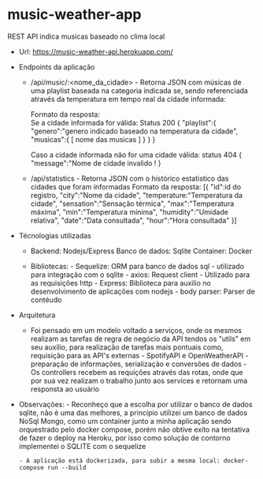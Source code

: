 # music-weather-app
REST API indica musicas baseado no clima local

  - Url: https://music-weather-api.herokuapp.com/

 - Endpoints da aplicação
     
      - /api/music/:<nome_da_cidade> - Retorna JSON com músicas de uma playlist baseada na categoria indicada se, sendo referenciada através da temperatura em tempo real da cidade informada:

        Formato da resposta:  
          Se a cidade informada for válida:
           Status 200
            { 
                "playlist":{
                    "genero":"genero indicado baseado na temperatura da cidade",
                    "musicas":{
                        [
                            nome das musicas
                        ]
                    }
                }
            }

          Caso a cidade informada não for uma cidade válida:
           status 404
            {
                "message":"Nome de cidade invalido !
            }

      - /api/statistics - Retorna JSON com o histórico estatistico das cidades que foram informadas
              Formato da resposta: 
                [{
                    "id":id do registro,
                    "city":"Nome da cidade",
                    "temperature:"Temperatura da cidade",
                    "sensation":"Sensação térmica",
                    "max":"Temperatura máxima",
                    "min":"Temperatura mínima",
                    "humidity":"Umidade relativa",
                    "date":"Data consultada",
                    "hour":"Hora consultada"
                }]


  - Técnologias utilizadas
     - Backend: Nodejs/Express
       Banco de dados: Sqlite
       Container: Docker

      - Bibliotecas: 
             - Sequelize: ORM para banco de dados sql - utilizado para integração com o sqlite
             - axios: Request client - Utilizado para as requisições http
             - Express: Biblioteca para auxilio no desenvolvimento de aplicações com nodejs
             - body parser: Parser de contéudo

  - Arquitetura
       - Foi pensado em um modelo voltado a serviços, onde os mesmos realizam as tarefas de regra de negócio da API
       tendos os "utils" em seu auxilio, para realização de tarefas mais pontuais como, requisição para as API's externas  - SpotifyAPI e OpenWeatherAPI - preparação de informações, serialização e conversões de dados
        - Os controllers recebem as requições através das rotas, onde que por sua vez realizam o trabalho junto aos services e retornam uma responsta ao usuário

  - Observações:
        - Reconheço que a escolha por utilizar o banco de dados sqlite, não é uma das melhores,
        a princípio utilizei um banco de dados NoSql Mongo, como um container junto a minha aplicação sendo orquestrado pelo docker compose, porém não obtive exito na tentativa de fazer o deploy na Heroku, por isso como solução de contorno implementei o SQLITE com o sequelize

        - A aplicação está dockerizada, para subir a mesma local: docker-compose run --build
 